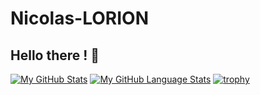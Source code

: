 # Nicolas-LORION

<h2>Hello there ! 🤙</h2>

[![My GitHub Stats](https://github-readme-stats.vercel.app/api/?username=ryu-75&count_private=true&theme=tokyonight&showicons=true)]()
[![My GitHub Language Stats](https://github-readme-stats.vercel.app/api/top-langs/?username=ryu-75&langs_count=5&theme=tokyonight)]()
[![trophy](https://github-profile-trophy.vercel.app/?username=ryu-75&theme=onedark)](https://github.com/ryo-ma/github-profile-trophy)
